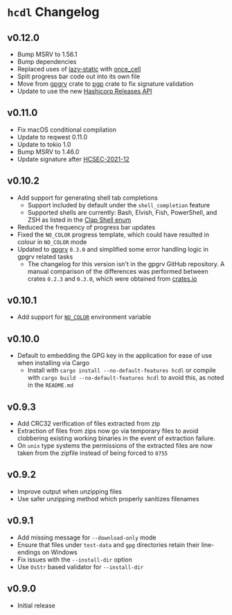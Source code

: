 # `hcdl` Changelog

## v0.12.0

  - Bump MSRV to 1.56.1
  - Bump dependencies
  - Replaced uses of [lazy-static] with [once_cell]
  - Split progress bar code out into its own file
  - Move from [gpgrv] crate to [pgp] crate to fix signature validation
  - Update to use the new [Hashicorp Releases API]

## v0.11.0

  - Fix macOS conditional compilation
  - Update to reqwest 0.11.0
  - Update to tokio 1.0
  - Bump MSRV to 1.46.0
  - Update signature after [HCSEC-2021-12]

## v0.10.2

  - Add support for generating shell tab completions
    - Support included by default under the `shell_completion` feature
    - Supported shells are currently: Bash, Elvish, Fish, PowerShell, and ZSH
      as listed in the [Clap Shell enum]
  - Reduced the frequency of progress bar updates
  - Fixed the `NO_COLOR` progress template, which could have resulted in colour
    in `NO_COLOR` mode
  - Updated to [gpgrv] `0.3.0` and simplified some error handling logic in
    gpgrv related tasks
    - The changelog for this version isn't in the gpgrv GitHub repository. A
      manual comparison of the differences was performed between crates `0.2.3`
      and `0.3.0`, which were obtained from [crates.io]

## v0.10.1

  - Add support for [`NO_COLOR`] environment variable

## v0.10.0

  - Default to embedding the GPG key in the application for ease of use when
    installing via Cargo
    - Install with `cargo install --no-default-features hcdl` or compile with
      `cargo build --no-default-features hcdl` to avoid this, as noted in the
      `README.md`

## v0.9.3

  - Add CRC32 verification of files extracted from zip
  - Extraction of files from zips now go via temporary files to avoid
    clobbering existing working binaries in the event of extraction failure.
  - On `unix` type systems the permissions of the extracted files are now taken
    from the zipfile instead of being forced to `0755`

## v0.9.2

  - Improve output when unzipping files
  - Use safer unzipping method which properly sanitizes filenames

## v0.9.1

  - Add missing message for `--download-only` mode
  - Ensure that files under `test-data` and `gpg` directories retain their
    line-endings on Windows
  - Fix issues with the `--install-dir` option
  - Use `OsStr` based validator for `--install-dir`

## v0.9.0

  - Initial release

<!-- links -->
[`NO_COLOR`]: https://no-color.org/
[clap]: https://crates.io/crates/clap
[crates.io]: https://crates.io/
[gpgrv]: https://crates.io/crates/gpgrv
[lazy-static]: https://crates.io/crates/lazy-static
[once_cell]: https://crates.io/crates/once_cell
[pgp]: https://crates.io/crates/pgp
[Clap Shell enum]: https://docs.rs/clap/2.33.3/clap/enum.Shell.html#variants
[Hashicorp Releases API]: https://www.hashicorp.com/blog/announcing-the-hashicorp-releases-api
[HCSEC-2021-12]: https://discuss.hashicorp.com/t/hcsec-2021-12-codecov-security-event-and-hashicorp-gpg-key-exposure/23512
